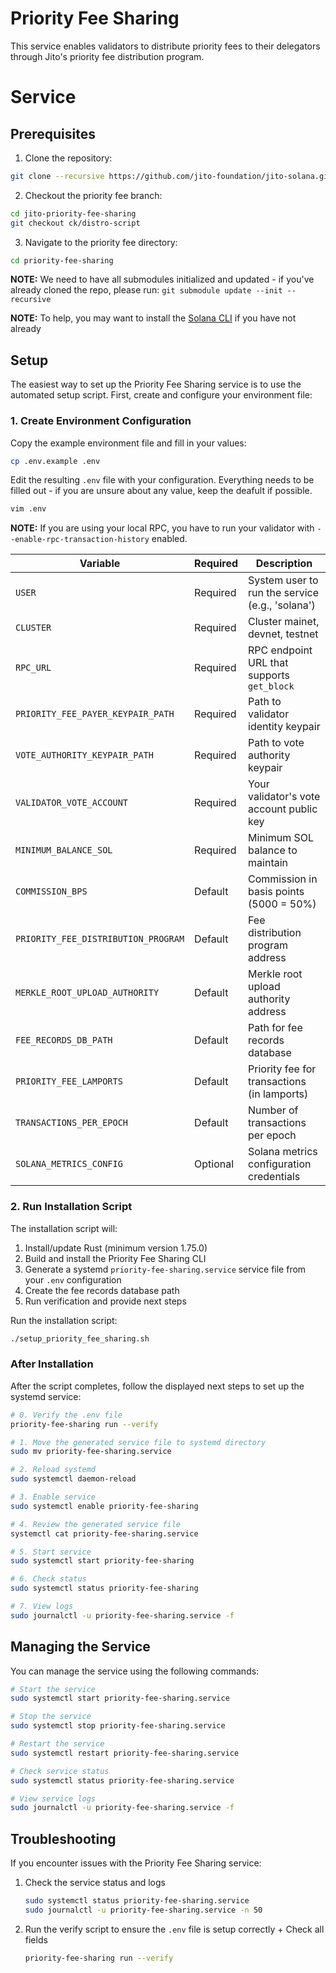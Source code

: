 # Priority Fee Sharing

This service enables validators to distribute priority fees to their delegators through Jito's priority fee distribution program.

# Service

## Prerequisites

1. Clone the repository:

```bash
git clone --recursive https://github.com/jito-foundation/jito-solana.git jito-priority-fee-sharing
```

2. Checkout the priority fee branch:

```bash
cd jito-priority-fee-sharing
git checkout ck/distro-script
```

3. Navigate to the priority fee directory:

```bash
cd priority-fee-sharing
```

**NOTE:**
We need to have all submodules initialized and updated - if you've already cloned the repo, please run: `git submodule update --init --recursive`

**NOTE:**
To help, you may want to install the [Solana CLI](https://solana.com/docs/intro/installation) if you have not already

## Setup

The easiest way to set up the Priority Fee Sharing service is to use the automated setup script. First, create and configure your environment file:

### 1. Create Environment Configuration

Copy the example environment file and fill in your values:

```bash
cp .env.example .env
```

Edit the resulting `.env` file with your configuration. Everything needs to be filled out - if you are unsure about any value, keep the deafult if possible.

```bash
vim .env
```

**NOTE:** If you are using your local RPC, you have to run your validator with `--enable-rpc-transaction-history` enabled.

| Variable                            | Required | Description                                     |
| ----------------------------------- | -------- | ----------------------------------------------- |
| `USER`                              | Required | System user to run the service (e.g., 'solana') |
| `CLUSTER`                           | Required | Cluster mainet, devnet, testnet                 |
| `RPC_URL`                           | Required | RPC endpoint URL that supports `get_block`      |
| `PRIORITY_FEE_PAYER_KEYPAIR_PATH`   | Required | Path to validator identity keypair              |
| `VOTE_AUTHORITY_KEYPAIR_PATH`       | Required | Path to vote authority keypair                  |
| `VALIDATOR_VOTE_ACCOUNT`            | Required | Your validator's vote account public key        |
| `MINIMUM_BALANCE_SOL`               | Required | Minimum SOL balance to maintain                 |
| `COMMISSION_BPS`                    | Default  | Commission in basis points (5000 = 50%)         |
| `PRIORITY_FEE_DISTRIBUTION_PROGRAM` | Default  | Fee distribution program address                |
| `MERKLE_ROOT_UPLOAD_AUTHORITY`      | Default  | Merkle root upload authority address            |
| `FEE_RECORDS_DB_PATH`               | Default  | Path for fee records database                   |
| `PRIORITY_FEE_LAMPORTS`             | Default  | Priority fee for transactions (in lamports)     |
| `TRANSACTIONS_PER_EPOCH`            | Default  | Number of transactions per epoch                |
| `SOLANA_METRICS_CONFIG`             | Optional | Solana metrics configuration credentials        |

### 2. Run Installation Script

The installation script will:

1. Install/update Rust (minimum version 1.75.0)
2. Build and install the Priority Fee Sharing CLI
3. Generate a systemd `priority-fee-sharing.service` service file from your `.env` configuration
4. Create the fee records database path
5. Run verification and provide next steps

Run the installation script:

```bash
./setup_priority_fee_sharing.sh
```

### After Installation

After the script completes, follow the displayed next steps to set up the systemd service:

```bash
# 0. Verify the .env file
priority-fee-sharing run --verify

# 1. Move the generated service file to systemd directory
sudo mv priority-fee-sharing.service

# 2. Reload systemd
sudo systemctl daemon-reload

# 3. Enable service
sudo systemctl enable priority-fee-sharing

# 4. Review the generated service file
systemctl cat priority-fee-sharing.service

# 5. Start service
sudo systemctl start priority-fee-sharing

# 6. Check status
sudo systemctl status priority-fee-sharing

# 7. View logs
sudo journalctl -u priority-fee-sharing.service -f
```

## Managing the Service

You can manage the service using the following commands:

```bash
# Start the service
sudo systemctl start priority-fee-sharing.service

# Stop the service
sudo systemctl stop priority-fee-sharing.service

# Restart the service
sudo systemctl restart priority-fee-sharing.service

# Check service status
sudo systemctl status priority-fee-sharing.service

# View service logs
sudo journalctl -u priority-fee-sharing.service -f
```

## Troubleshooting

If you encounter issues with the Priority Fee Sharing service:

1. Check the service status and logs

   ```bash
   sudo systemctl status priority-fee-sharing.service
   sudo journalctl -u priority-fee-sharing.service -n 50
   ```

2. Run the verify script to ensure the `.env` file is setup correctly + Check all fields

   ```bash
   priority-fee-sharing run --verify
   ```
